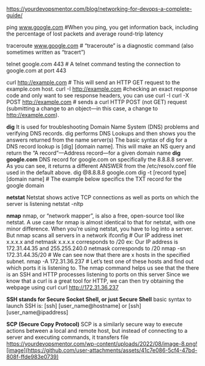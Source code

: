 https://yourdevopsmentor.com/blog/networking-for-devops-a-complete-guide/

ping www.google.com             #When you ping, you get information back, including the percentage of lost packets and average round-trip latency

traceroute www.google.com      # “traceroute” is a diagnostic command (also sometimes written as “tracert”)

telnet google.com 443         # A telnet command testing the connection to google.com at port 443

curl http://example.com     # This will send an HTTP GET request to the example.com host.
curl -I http://example.com     #checking an exact response code and only want to see response headers, you can use curl -I
curl -X POST http://example.com    # sends a curl HTTP POST (not GET) request (submitting a change to an object—in this case, a change to http://example.com).

**dig** 
It is used for troubleshooting Domain Name System (DNS) problems and verifying DNS records. dig performs DNS Lookups and then shows you the answers returned from the name server(s)
The basic syntax of dig for a DNS record lookup is [dig] [domain name]. This will make an NS query and return the “A record”—Address record—for a given domain name
**dig google.com**
DNS record for google.com on specifically the 8.8.8.8 server. As you can see, it returns a different ANSWER from the /etc/resolv.conf file used in the default above.
dig @8.8.8.8 google.com
dig -t [record type] [domain name]           # The example below specifics the TXT record for the google domain


**netstat** Netstat shows active TCP connections as well as ports on which the server is listening
netstat -nltp

**nmap**
nmap, or “network mapper”, is also a free, open-source tool like netstat. A use case for nmap is almost identical to that for netstat, with one minor difference. When you’re using netstat, you have to log into a server. But nmap scans all servers in a network
ifconfig # Our IP address inet x.x.x.x and netmask x.x.x.x corresponds to /20 ex: Our IP address is 172.31.44.35 and 255.255.240.0 netmask corresponds to /20
nmap -sn 172.31.44.35/20    # We can see now that there are x hosts in the specified subnet.
nmap -A 172.31.36.237      # Let’s test one of these hosts and find out which ports it is listening to. 
The nmap command helps us see that the there is an SSH and HTTP processes listening to ports on this server
Since we know that a curl is a great tool for HTTP, we can then try obtaining the webpage using curl
curl http://172.31.36.237 

**SSH stands for Secure Socket Shell, or just Secure Shell**
basic syntax to launch SSH is:
[ssh] [user_name@hostname] or [ssh] [user_name@ipaddress]

**SCP (Secure Copy Protocol)** SCP is a similarly secure way to execute actions between a local and remote host, but instead of connecting to a server and executing commands, it transfers file
https://yourdevopsmentor.com/wp-content/uploads/2022/08/image-8.png![image](https://github.com/user-attachments/assets/41c7e086-5cf4-47bd-808f-ffde983e0739)




